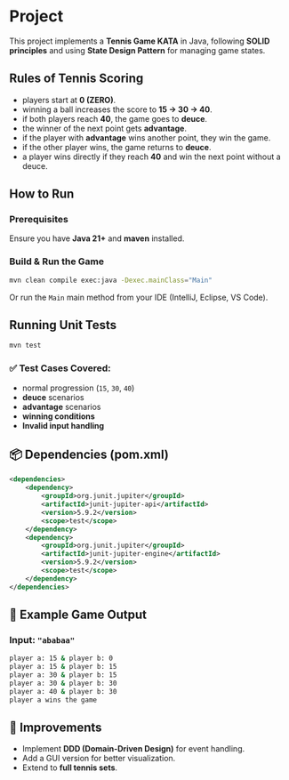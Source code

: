# Project

This project implements a **Tennis Game KATA** in Java, following **SOLID principles** and using **State Design Pattern** for managing game states.

## Rules of Tennis Scoring
- players start at **0 (ZERO)**.
- winning a ball increases the score to **15 → 30 → 40**.
- if both players reach **40**, the game goes to **deuce**.
- the winner of the next point gets **advantage**.
- if the player with **advantage** wins another point, they win the game.
- if the other player wins, the game returns to **deuce**.
- a player wins directly if they reach **40** and win the next point without a deuce.


## How to Run
### Prerequisites
Ensure you have **Java 21+** and **maven** installed.

### Build & Run the Game
```sh
mvn clean compile exec:java -Dexec.mainClass="Main"
```
Or run the `Main` main method from your IDE (IntelliJ, Eclipse, VS Code).

## Running Unit Tests
```sh
mvn test
```
### ✅ Test Cases Covered:
- normal progression (`15`, `30`, `40`)
- **deuce** scenarios
- **advantage** scenarios
- **winning conditions**
- **Invalid input handling**

## 📦 Dependencies (pom.xml)
```xml
<dependencies>
    <dependency>
        <groupId>org.junit.jupiter</groupId>
        <artifactId>junit-jupiter-api</artifactId>
        <version>5.9.2</version>
        <scope>test</scope>
    </dependency>
    <dependency>
        <groupId>org.junit.jupiter</groupId>
        <artifactId>junit-jupiter-engine</artifactId>
        <version>5.9.2</version>
        <scope>test</scope>
    </dependency>
</dependencies>
```

## 📜 Example Game Output
### Input: `"ababaa"`
```sh
player a: 15 & player b: 0
player a: 15 & player b: 15
player a: 30 & player b: 15
player a: 30 & player b: 30
player a: 40 & player b: 30
player a wins the game
```

## 📌 Improvements
- Implement **DDD (Domain-Driven Design)** for event handling.
- Add a GUI version for better visualization.
- Extend to **full tennis sets**.